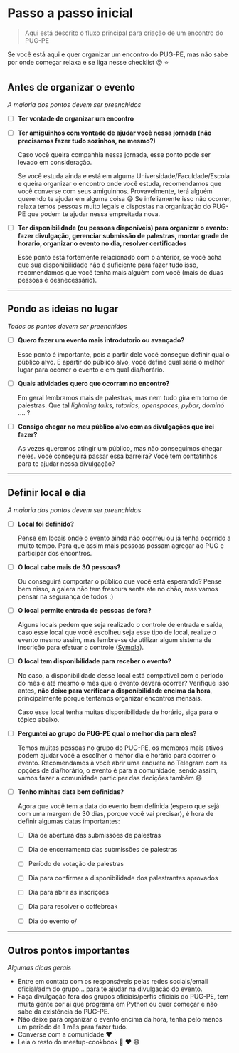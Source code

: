 # Passo a passo inicial
> Aqui está descrito o fluxo principal para criação de um encontro do PUG-PE

Se você está aqui e quer organizar um encontro do PUG-PE, mas não sabe por onde começar relaxa e se liga nesse checklist :stuck_out_tongue_closed_eyes: :star:


## Antes de organizar o evento
*A maioria dos pontos devem ser preenchidos*


- [ ] **Ter vontade de organizar um encontro**
- [ ] **Ter amiguinhos com vontade de ajudar você nessa jornada (não precisamos fazer tudo sozinhos, ne mesmo?)**
  
  Caso você queira companhia nessa jornada, esse ponto pode ser levado em consideração.
  
  Se você estuda ainda e está em alguma Universidade/Faculdade/Escola e queira organizar o encontro onde você estuda, recomendamos que você converse com seus amiguinhos. Provavelmente, terá alguém querendo te ajudar em alguma coisa :smile:  Se infelizmente isso não ocorrer, relaxa temos pessoas muito legais e dispostas na organização do PUG-PE que podem te ajudar nessa empreitada nova. 
  
- [ ] **Ter disponibilidade (ou pessoas disponíveis) para organizar o evento: fazer divulgação, gerenciar submissão de palestras, montar grade de horario, organizar o evento no dia, resolver certificados**
  
  Esse ponto está fortemente relacionado com o anterior, se você acha que sua disponibilidade não é suficiente para fazer tudo isso, recomendamos que você tenha mais alguém com você (mais de duas pessoas é desnecessário). 
  

---

## Pondo as ideias no lugar
*Todos os pontos devem ser preenchidos*


- [ ] **Quero fazer um evento mais introdutorio ou avançado?**
  
  Esse ponto é importante, pois a partir dele você consegue definir qual o público alvo. E apartir do público alvo, você define qual seria o melhor lugar para ocorrer o evento e em qual dia/horário. 

- [ ] **Quais atividades quero que ocorram no encontro?**
  
  Em geral lembramos mais de palestras, mas nem tudo gira em torno de palestras. Que tal *lightning talks*, *tutorias*, *openspaces*, *pybar*, *dominó* .... ?

- [ ] **Consigo chegar no meu público alvo com as divulgações que irei fazer?**

  As vezes queremos atingir um público, mas não conseguimos chegar neles. Você conseguirá passar essa barreira? Você tem contatinhos para te ajudar nessa divulgação?


--- 

## Definir local e dia
*A maioria dos pontos devem ser preenchidos*

- [ ] **Local foi definido?**
  
  Pense em locais onde o evento ainda não ocorreu ou já tenha ocorrido a muito tempo. Para que assim mais pessoas possam agregar ao PUG e participar dos encontros.
  
- [ ] **O local cabe mais de 30 pessoas?**
  
  Ou conseguirá comportar o público que você está esperando? Pense bem nisso, a galera não tem frescura senta ate no chão, mas vamos pensar na segurança de todos :)

- [ ] **O local permite entrada de pessoas de fora?**
  
  Alguns locais pedem que seja realizado o controle de entrada e saída, caso esse local que você escolheu seja esse tipo de local, realize o evento mesmo assim, mas lembre-se de utilizar algum sistema de inscrição para efetuar o controle ([Sympla](https://www.sympla.com.br/)). 
  
- [ ] **O local tem disponibilidade para receber o evento?**
  
  No caso, a disponibilidade desse local está compatível com o período do mês e até mesmo o mês que o evento deverá ocorrer? Verifique isso antes, **não deixe para verificar a disponibilidade encima da hora**, principalmente porque tentamos organizar encontros mensais.
  
  Caso esse local tenha muitas disponibilidade de horário, siga para o tópico abaixo.

- [ ] **Perguntei ao grupo do PUG-PE qual o melhor dia para eles?**
  
  Temos muitas pessoas no grupo do PUG-PE, os membros mais ativos podem ajudar você a escolher o mehor dia e horário para ocorrer o evento. Recomendamos à você abrir uma enquete no Telegram com as opções de dia/horário, o evento é para a comunidade, sendo assim, vamos fazer a comunidade participar das decições também :smile: 
  
- [ ] **Tenho minhas data bem definidas?**

  Agora que você tem a data do evento bem definida (espero que sejá com uma margem de 30 dias, porque você vai precisar), é hora de definir algumas datas importantes:
    - [ ] Dia de abertura das submissões de palestras
    - [ ] Dia de encerramento das submissões de palestras
    - [ ] Período de votação de palestras
    - [ ] Dia para confirmar a disponibilidade dos palestrantes aprovados
    - [ ] Dia para abrir as inscrições
    - [ ] Dia para resolver o coffebreak
    - [ ] Dia do evento o/


----

## Outros pontos importantes
*Algumas dicas gerais*

- Entre em contato com os responsáveis pelas redes sociais/email oficial/adm do grupo... para te ajudar na divulgação do evento.
- Faça divulgação fora dos grupos oficiais/perfis oficiais do PUG-PE, tem muita gente por ai que programa em Python ou quer começar e não sabe da existência do PUG-PE.
- Não deixe para organizar o evento encima da hora, tenha pelo menos um período de 1 mês para fazer tudo.
- Converse com a comunidade :heart:
- Leia o resto do meetup-cookbook :yellow_heart: :heart: :smile:


  

